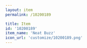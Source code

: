```yaml
---
layout: item
permalink: /10200189

title: Item
id: '10200189'
item_name: 'Neat Buzz'
icon_url: 'customize/10200189.png'
---
```

